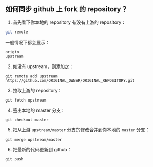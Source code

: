 ## 如何同步 github 上 fork 的 repository？
1. 首先看下你本地的 repository 有没有上游的 repository：
```sh
git remote
```
一般情况下都会显示：
```
origin
upstream
```
2. 如没有 upstream，则添加之：
```
git remote add upstream https://github.com/ORIGINAL_OWNER/ORIGINAL_REPOSITORY.git
```

3. 拉取上游的 repository：
```
git fetch upstream
```

4. 签出本地的 master 分支：
```
git checkout master
```
5. 把从上游 `upstream/master` 分支的修改合并到你本地的 `master` 分支：
```
git merge upstream/master
```

6. 把最新的代码更新到 github：
```
git push
```
